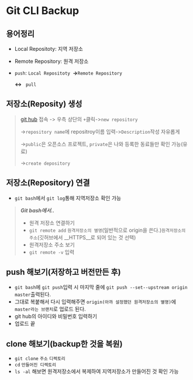 # Git CLI Backup

## 용어정리

* Local Repositoty: 지역 저장소

* Remote Repository: 원격 저장소

* `push`: `Local Repositoty `__->__`Remote Repository`

  __<->__ ` pull`



## 저장소(Reposity) 생성

> [git hub](https://github.com/) 접속 -> 우측 상단의 `+`클릭->`new repository`
>
> ->`repository name`에 repositroy이름 입력->`Description`작성 자유롭게
>
> ->`public`은 오픈소스 프로젝트, `private`은 나와 등록한 동료들만 확인 가능(유료)
>
> ->`create depository`



## 저장소(Repository) 연결

* `git bash`에서  `git log`통해 지역저장소 확인 가능

>  ___Git bash에서..___
>
>  * 원격 저장소 연결하기
>   * `git remote add` `원격저장소의 별명`(일반적으로 origin을 쓴다.)`원격저장소의 주소`(깃허브에서 __HTTPS__로 되어 있는 것 선택)
>  * 원격저장소 주소 보기
>   * `git remote -v` 입력



## push 해보기(저장하고 버전만든 후)

*  `git bash`에 `git push`입력 시 마지막 줄에 `git push --set--upstream origin master`출력된다.
*  그대로 복붙해서 다시 입력해주면 `origin(아까 설정했던 원격저장소의 별명)`에 `master라는 브랜치`로 업로드 된다.
*  git hub의 아이디와 비밀번호 입력하기
*  업로드 끝



## clone 해보기(backup한 것을 복원)

* `git clone` `주소` `디렉토리`
* `cd` `만들어진 디렉토리`
* `ls -al` 해보면 원격저장소에서 복제하여 지역저장소가 만들어진 것 확인 가능



